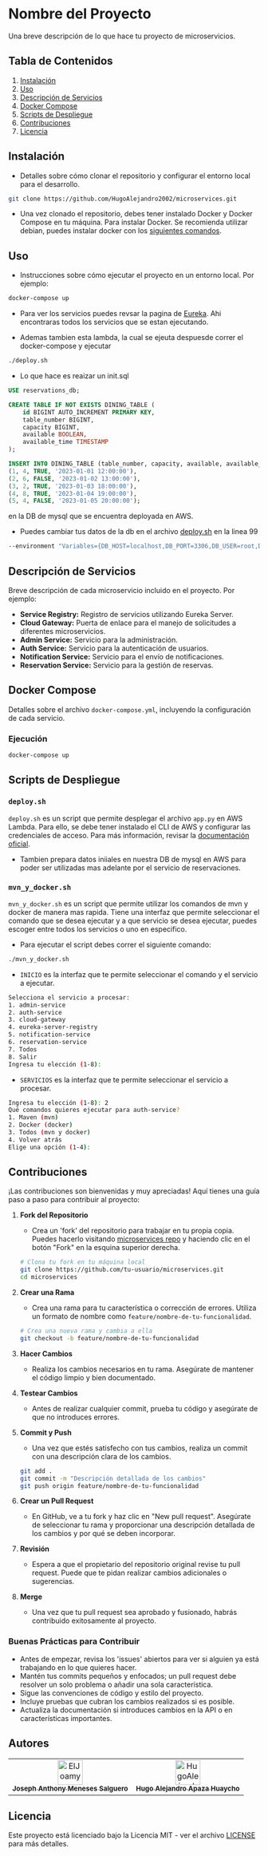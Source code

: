 # Nombre del Proyecto

Una breve descripción de lo que hace tu proyecto de microservicios.

## Tabla de Contenidos
1. [Instalación](#instalación)
2. [Uso](#uso)
3. [Descripción de Servicios](#descripción-de-servicios)
4. [Docker Compose](#docker-compose)
5. [Scripts de Despliegue](#scripts-de-despliegue)
6. [Contribuciones](#contribuciones)
7. [Licencia](#licencia)

## Instalación

- Detalles sobre cómo clonar el repositorio y configurar el entorno local para el desarrollo.

```bash
git clone https://github.com/HugoAlejandro2002/microservices.git
```

- Una vez clonado el repositorio, debes tener instalado Docker y Docker Compose en tu máquina. Para instalar Docker. Se recomienda utilizar debian, puedes instalar docker con los [siguientes comandos](Installation/Docker.md).

## Uso

- Instrucciones sobre cómo ejecutar el proyecto en un entorno local. Por ejemplo:

```bash
docker-compose up
```

- Para ver los servicios puedes revsar la pagina de [Eureka](http://localhost:8761/). Ahi encontraras todos los servicios que se estan ejecutando.

- Ademas tambien esta lambda, la cual se ejeuta despuesde correr el docker-compose y ejecutar
```bash
./deploy.sh
```

- Lo que hace es reaizar un init.sql 
```sql
USE reservations_db;

CREATE TABLE IF NOT EXISTS DINING_TABLE (
    id BIGINT AUTO_INCREMENT PRIMARY KEY,
    table_number BIGINT,
    capacity BIGINT,
    available BOOLEAN,
    available_time TIMESTAMP
);

INSERT INTO DINING_TABLE (table_number, capacity, available, available_time) VALUES
(1, 4, TRUE, '2023-01-01 12:00:00'),
(2, 6, FALSE, '2023-01-02 13:00:00'),
(3, 2, TRUE, '2023-01-03 18:00:00'),
(4, 8, TRUE, '2023-01-04 19:00:00'),
(5, 4, FALSE, '2023-01-05 20:00:00');
```
en la DB de mysql que se encuentra deployada en AWS.

- Puedes cambiar tus datos de la db en el archivo [deploy.sh](deploy.sh) en la linea 99 
```bash
--environment "Variables={DB_HOST=localhost,DB_PORT=3306,DB_USER=root,DB_PASS=root,DB_NAME=reservations_db}"
```

## Descripción de Servicios

Breve descripción de cada microservicio incluido en el proyecto. Por ejemplo:

- **Service Registry:** Registro de servicios utilizando Eureka Server.
- **Cloud Gateway:** Puerta de enlace para el manejo de solicitudes a diferentes microservicios.
- **Admin Service:** Servicio para la administración.
- **Auth Service:** Servicio para la autenticación de usuarios.
- **Notification Service:** Servicio para el envío de notificaciones.
- **Reservation Service:** Servicio para la gestión de reservas.

## Docker Compose

Detalles sobre el archivo `docker-compose.yml`, incluyendo la configuración de cada servicio.

### Ejecución

```bash
docker-compose up
```


## Scripts de Despliegue

### `deploy.sh`

`deploy.sh` es un script que permite desplegar el archivo `app.py` en AWS Lambda. Para ello, se debe tener instalado el CLI de AWS y configurar las credenciales de acceso. Para más información, revisar la [documentación oficial](https://docs.aws.amazon.com/cli/latest/userguide/cli-chap-install.html).

- Tambien prepara datos iniiales en nuestra DB de mysql en AWS para poder ser utilizadas mas adelante por el servicio de reservaciones.

### `mvn_y_docker.sh`

`mvn_y_docker.sh` es un script que permite utilizar los comandos de mvn y docker de manera mas rapida. Tiene una interfaz que permite seleccionar el comando que se desea ejecutar y a que servicio se desea ejecutar, puedes escoger entre todos los servicios o uno en especifico.

- Para ejecutar el script debes correr el siguiente comando:
```bash
./mvn_y_docker.sh
```
- `INICIO` es la interfaz que te permite seleccionar el comando y el servicio a ejecutar.
```bash
Selecciona el servicio a procesar:
1. admin-service
2. auth-service
3. cloud-gateway
4. eureka-server-registry
5. notification-service
6. reservation-service
7. Todos
8. Salir
Ingresa tu elección (1-8): 
```

- `SERVICIOS` es la interfaz que te permite seleccionar el servicio a procesar.
```bash
Ingresa tu elección (1-8): 2
Qué comandos quieres ejecutar para auth-service?
1. Maven (mvn)
2. Docker (docker)
3. Todos (mvn y docker)
4. Volver atrás
Elige una opción (1-4): 
```

## Contribuciones

¡Las contribuciones son bienvenidas y muy apreciadas! Aquí tienes una guía paso a paso para contribuir al proyecto:

1. **Fork del Repositorio**
   - Crea un 'fork' del repositorio para trabajar en tu propia copia. Puedes hacerlo visitando [microservices repo](https://github.com/HugoAlejandro2002/microservices.git) y haciendo clic en el botón "Fork" en la esquina superior derecha.

   ```bash
   # Clona tu fork en tu máquina local
   git clone https://github.com/tu-usuario/microservices.git
   cd microservices
   ```

2. **Crear una Rama**
   - Crea una rama para tu característica o corrección de errores. Utiliza un formato de nombre como `feature/nombre-de-tu-funcionalidad`.

   ```bash
   # Crea una nueva rama y cambia a ella
   git checkout -b feature/nombre-de-tu-funcionalidad
   ```

3. **Hacer Cambios**
   - Realiza los cambios necesarios en tu rama. Asegúrate de mantener el código limpio y bien documentado.

4. **Testear Cambios**
   - Antes de realizar cualquier commit, prueba tu código y asegúrate de que no introduces errores.

5. **Commit y Push**
   - Una vez que estés satisfecho con tus cambios, realiza un commit con una descripción clara de los cambios.

   ```bash
   git add .
   git commit -m "Descripción detallada de los cambios"
   git push origin feature/nombre-de-tu-funcionalidad
   ```

6. **Crear un Pull Request**
   - En GitHub, ve a tu fork y haz clic en "New pull request". Asegúrate de seleccionar tu rama y proporcionar una descripción detallada de los cambios y por qué se deben incorporar.

7. **Revisión**
   - Espera a que el propietario del repositorio original revise tu pull request. Puede que te pidan realizar cambios adicionales o sugerencias.

8. **Merge**
   - Una vez que tu pull request sea aprobado y fusionado, habrás contribuido exitosamente al proyecto.

### Buenas Prácticas para Contribuir

- Antes de empezar, revisa los 'issues' abiertos para ver si alguien ya está trabajando en lo que quieres hacer.
- Mantén tus commits pequeños y enfocados; un pull request debe resolver un solo problema o añadir una sola característica.
- Sigue las convenciones de código y estilo del proyecto.
- Incluye pruebas que cubran los cambios realizados si es posible.
- Actualiza la documentación si introduces cambios en la API o en características importantes.

## Autores
<table>
<tr>
    <td align="center">
        <a href="https://github.com/ElJoamy">
            <img src="https://avatars.githubusercontent.com/u/68487005?v=4" width="50;" alt="ElJoamy"/>
            <br />
            <sub><b>Joseph Anthony Meneses Salguero</b></sub>
        </a>
    </td>
    <td align="center">
        <a href="https://github.com/HugoAlejandro2002">
            <img src="https://avatars.githubusercontent.com/u/97768733?v=4" width="50;" alt="HugoAlejandro2002"/>
            <br />
            <sub><b>Hugo Alejandro Apaza Huaycho</b></sub>
        </a>
    </td></tr>
</table>

## Licencia

Este proyecto está licenciado bajo la Licencia MIT - ver el archivo [LICENSE](LICENSE) para más detalles.